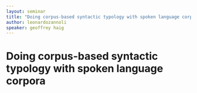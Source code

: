 ```yaml
---
layout: seminar
title: "Doing corpus-based syntactic typology with spoken language corpora"
author: leonardozannoli
speaker: geoffrey haig
---
```

# Doing corpus-based syntactic typology with spoken language corpora

